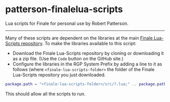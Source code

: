 # patterson-finalelua-scripts

Lua scripts for Finale for personal use by Robert Patterson.

---

Many of these scripts are dependent on the libraries at the main [Finale Lua-Scripts repository](https://github.com/finale-lua/lua-scripts). To make the libraries available to this script: 

- Download the Finale Lua-Scripts repository by cloning or downloading it as a zip file. (Use the `Code` button on the GitHub site.)
- Configure the libraries in the RGP System Prefix by adding a line to it as follows (where `<finale-lua-scripts-folder>` the folder of the Finale Lua-Scripts repository you just downloaded.

```lua
package.path = "<finale-lua-scripts-folder>/src/?.lua;" .. package.path
```

This should allow all the scripts to run.

